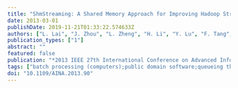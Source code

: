 ```yaml
---
title: "ShmStreaming: A Shared Memory Approach for Improving Hadoop Streaming Performance"
date: 2013-03-01
publishDate: 2019-11-21T01:33:22.574633Z
authors: ["L. Lai", "J. Zhou", "L. Zheng", "H. Li", "Y. Lu", "F. Tang", "M. Guo"]
publication_types: ["1"]
abstract: ""
featured: false
publication: "*2013 IEEE 27th International Conference on Advanced Information Networking and Applications (AINA)*"
tags: ["batch processing (computers);public domain software;queueing theory;shared memory systems;ShmStreaming;shared memory approach;Hadoop streaming performance improvement;Map-Reduce programming model;application programs;streaming mechanism;lockless FIFO queue;external programs;context switches;batching technique;word count;inverted index;grep;multiple key-value pairs;Java;Educational institutions;Benchmark testing;Synchronization;Indexes;Data models;Context;Hadoop Streaming;Map-Reduce;Shared Memory"]
doi: "10.1109/AINA.2013.90"
---
```


